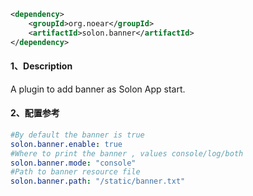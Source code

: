 ```xml
<dependency>
    <groupId>org.noear</groupId>
    <artifactId>solon.banner</artifactId>
</dependency>
```

#### 1、Description

A plugin to add banner as Solon App start.

#### 2、配置参考

```yml
#By default the banner is true
solon.banner.enable: true
#Where to print the banner , values console/log/both
solon.banner.mode: "console"
#Path to banner resource file
solon.banner.path: "/static/banner.txt"

```

